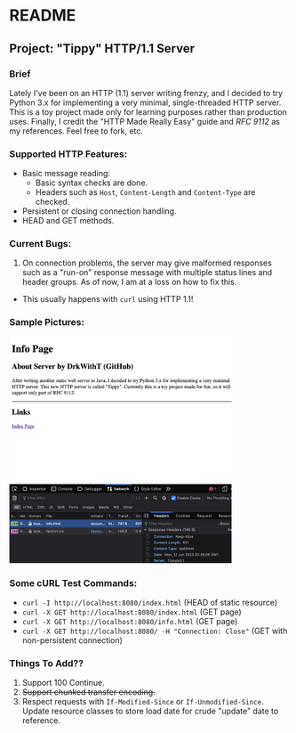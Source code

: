 # README
## Project: "Tippy" HTTP/1.1 Server

### Brief
Lately I've been on an HTTP (1.1) server writing frenzy, and I decided to try Python 3.x for implementing a very minimal, single-threaded HTTP server. This is a toy project made only for learning purposes rather than production uses. Finally, I credit the "HTTP Made Really Easy" guide and _RFC 9112_ as my references. Feel free to fork, etc.

### Supported HTTP Features:
 - Basic message reading:
    - Basic syntax checks are done.
    - Headers such as `Host`, `Content-Length` and `Content-Type` are checked.
 - Persistent or closing connection handling.
 - HEAD and GET methods.

### Current Bugs:
 1. On connection problems, the server may give malformed responses such as a "run-on" response message with multiple status lines and header groups. As of now, I am at a loss on how to fix this.
   - This usually happens with `curl` using HTTP 1.1!

### Sample Pictures:
<img width="400" src="./imgs/PythonHttpServer_Test2.png">

### Some cURL Test Commands:
 - `curl -I http://localhost:8080/index.html` (HEAD of static resource)
 - `curl -X GET http://localhost:8080/index.html` (GET page)
 - `curl -X GET http://localhost:8080/info.html` (GET page)
 - `curl -X GET http://localhost:8080/ -H "Connection: Close"` (GET with non-persistent connection)

### Things To Add??
 1. Support 100 Continue.
 2. ~~Support chunked transfer encoding.~~
 3. Respect requests with `If-Modified-Since` or `If-Unmodified-Since`. Update resource classes to store load date for crude "update" date to reference.

